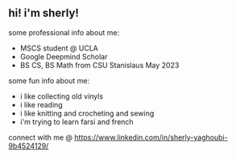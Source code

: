 ## hi! i'm sherly!

some professional info about me: 
- MSCS student @ UCLA
- Google Deepmind Scholar
- BS CS, BS Math from CSU Stanislaus May 2023

some fun info about me:
- i like collecting old vinyls
- i like reading
- i like knitting and crocheting and sewing
- i'm trying to learn farsi and french

connect with me @ https://www.linkedin.com/in/sherly-yaghoubi-9b4524129/
